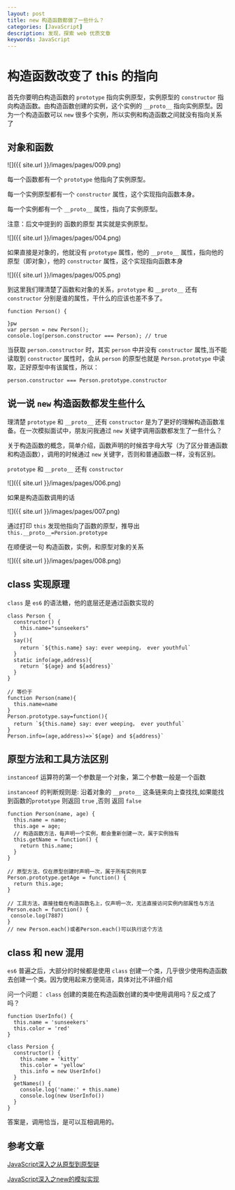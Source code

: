 ```yaml
---
layout: post
title: new 构造函数都做了一些什么？
categories: [JavaScript]
description: 发现，探索 web 优质文章
keywords: JavaScript
---
```


# 构造函数改变了 this 的指向

首先你要明白构造函数的 `prototype` 指向实例原型，实例原型的 `constructor` 指向构造函数。由构造函数创建的实例，这个实例的 `__proto__` 指向实例原型。因为一个构造函数可以 `new` 很多个实例，所以实例和构造函数之间就没有指向关系了

## 对象和函数
![]({{ site.url }}/images/pages/009.png)

每一个函数都有一个 `prototype` 他指向了实例原型。

每一个实例原型都有一个 `constructor` 属性，这个实现指向函数本身。

每一个实例都有一个 `__proto__` 属性，指向了实例原型。

注意：后文中提到的 函数的原型 其实就是实例原型。

![]({{ site.url }}/images/pages/004.png)

如果直接是对象的，他就没有 `prototype` 属性，他的 `__proto__` 属性，指向他的原型（即对象），他的 `constructor` 属性，这个实现指向函数本身

![]({{ site.url }}/images/pages/005.png)

到这里我们理清楚了函数和对象的关系，`prototype` 和 `__proto__` 还有 `constructor` 分别是谁的属性，干什么的应该也差不多了。

```
function Person() {

}pw
var person = new Person();
console.log(person.constructor === Person); // true
```

当获取 `person.constructor` 时，其实 `person` 中并没有 `constructor` 属性,当不能读取到 `constructor` 属性时，会从 `person` 的原型也就是 `Person.prototype` 中读取，正好原型中有该属性，所以：

`person.constructor === Person.prototype.constructor`


## 说一说 `new` 构造函数都发生些什么

理清楚 `prototype` 和 `__proto__` 还有 `constructor` 是为了更好的理解构造函数准备。在一次模拟面试中，朋友问我通过 `new` 关键字调用函数都发生了一些什么？

关于构造函数的概念，简单介绍，函数声明的时候首字母大写（为了区分普通函数和构造函数），调用的时候通过 `new` 关键字，否则和普通函数一样，没有区别。

`prototype` 和 `__proto__` 还有 `constructor`

![]({{ site.url }}/images/pages/006.png)

如果是构造函数调用的话

![]({{ site.url }}/images/pages/007.png)

通过打印 `this` 发现他指向了函数的原型，推导出 `this.__proto__=Persion.prototype`

在顺便说一句 构造函数，实例，和原型对象的关系

![]({{ site.url }}/images/pages/008.png)

## class 实现原理
`class` 是 `es6` 的语法糖，他的底层还是通过函数实现的

```
class Person {
  constructor() {
    this.name="sunseekers"
  }
  say(){
    return `${this.name} say: ever weeping， ever youthful`
  }
  static info(age,address){
    return `${age} and ${address}`
  }
}

// 等价于
function Person(name){
  this.name=name
}
Person.prototype.say=function(){
  return `${this.name} say: ever weeping， ever youthful`
}
Person.info=(age,address)=>`${age} and ${address}`
```

## 原型方法和工具方法区别

`instanceof` 运算符的第一个参数是一个对象，第二个参数一般是一个函数

`instanceof` 的判断规则是: 沿着对象的 `__proto__` 这条链来向上查找找,如果能找到函数的`prototype` 则返回 `true` ,否则 返回 `false`

```
function Person(name, age) {
  this.name = name;
  this.age = age;
  // 构造函数方法，每声明一个实例，都会重新创建一次，属于实例独有
  this.getName = function() {
    return this.name;
  }
}

// 原型方法，仅在原型创建时声明一次，属于所有实例共享
Person.prototype.getAge = function() {
  return this.age;
}

// 工具方法，直接挂载在构造函数名上，仅声明一次，无法直接访问实例内部属性与方法
Person.each = function() {
 console.log(7887)
}
// new Person.each()或者Person.each()可以执行这个方法
```

## class 和 new 混用

`es6` 普遍之后，大部分的时候都是使用 `class` 创建一个类，几乎很少使用构造函数去创建一个类。因为使用起来方便简洁，具体对比不详细介绍

问一个问题： `class` 创建的类能在构造函数创建的类中使用调用吗？反之成了吗？

```
function UserInfo() {
  this.name = 'sunseekers'
  this.color = 'red'
}

class Persion {
  constructor() {
    this.name = 'kitty'
    this.color = 'yellow'
    this.info = new UserInfo()
  }
  getNames() {
    console.log('name:' + this.name)
    console.log(new UserInfo())
  }
}
```

答案是，调用恰当，是可以互相调用的。

## 参考文章
[JavaScript深入之从原型到原型链](https://github.com/mqyqingfeng/Blog/issues/2)

[JavaScript深入之new的模拟实现](https://github.com/mqyqingfeng/Blog/issues/13)
